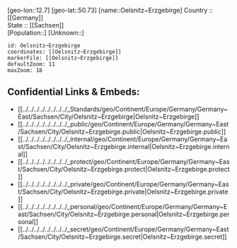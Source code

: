 ﻿---
location: [50.73,12.7] 
mapzoom: [7,12] 
mapmarker: city 
type: City
tags:
- geo/City


SpocWebEntityId: 35888
isDeleted: false
confidential: public

---
[geo-lon::12.7] 
[geo-lat::50.73] 
[name::Oelsnitz~Erzgebirge] 
Country :: [[Germany]]  
State :: [[Sachsen]]  
[Population::] 
[Unknown::] 


```leaflet
id: Oelsnitz~Erzgebirge
coordinates: [[Oelsnitz~Erzgebirge]] 
markerFile: [[Oelsnitz~Erzgebirge]] 
defaultZoom: 11 
maxZoom: 18
```


## Confidential Links & Embeds: 
- [[../../../../../../../../_Standards/geo/Continent/Europe/Germany/Germany~East/Sachsen/City/Oelsnitz~Erzgebirge|Oelsnitz~Erzgebirge]] 
- [[../../../../../../../../_public/geo/Continent/Europe/Germany/Germany~East/Sachsen/City/Oelsnitz~Erzgebirge.public|Oelsnitz~Erzgebirge.public]] 
- [[../../../../../../../../_internal/geo/Continent/Europe/Germany/Germany~East/Sachsen/City/Oelsnitz~Erzgebirge.internal|Oelsnitz~Erzgebirge.internal]] 
- [[../../../../../../../../_protect/geo/Continent/Europe/Germany/Germany~East/Sachsen/City/Oelsnitz~Erzgebirge.protect|Oelsnitz~Erzgebirge.protect]] 
- [[../../../../../../../../_private/geo/Continent/Europe/Germany/Germany~East/Sachsen/City/Oelsnitz~Erzgebirge.private|Oelsnitz~Erzgebirge.private]] 
- [[../../../../../../../../_personal/geo/Continent/Europe/Germany/Germany~East/Sachsen/City/Oelsnitz~Erzgebirge.personal|Oelsnitz~Erzgebirge.personal]] 
- [[../../../../../../../../_secret/geo/Continent/Europe/Germany/Germany~East/Sachsen/City/Oelsnitz~Erzgebirge.secret|Oelsnitz~Erzgebirge.secret]] 
